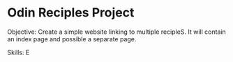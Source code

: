 # Odin Reciples Project

Objective: 
    Create a simple website linking to multiple recipleS. It will contain an index page and possible a separate page.

Skills:
    E

